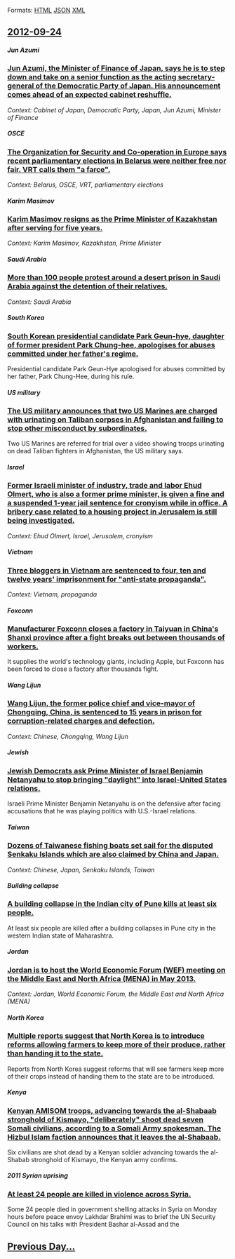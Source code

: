 
Formats: [HTML](2012/09/24/index.html)  [JSON](2012/09/24/index.json)  [XML](2012/09/24/index.xml)  

## [2012-09-24](/news/2012/09/24/index.md)

##### Jun Azumi
### [Jun Azumi, the Minister of Finance of Japan, says he is to step down and take on a senior function as the acting secretary-general of the Democratic Party of Japan. His announcement comes ahead of an expected cabinet reshuffle. ](/news/2012/09/24/jun-azumi-the-minister-of-finance-of-japan-says-he-is-to-step-down-and-take-on-a-senior-function-as-the-acting-secretary-general-of-the-de.md)
_Context: Cabinet of Japan, Democratic Party, Japan, Jun Azumi, Minister of Finance_

##### OSCE
### [The Organization for Security and Co-operation in Europe says recent parliamentary elections in Belarus were neither free nor fair. VRT calls them "a farce". ](/news/2012/09/24/the-organization-for-security-and-co-operation-in-europe-says-recent-parliamentary-elections-in-belarus-were-neither-free-nor-fair-vrt-call.md)
_Context: Belarus, OSCE, VRT, parliamentary elections_

##### Karim Masimov
### [Karim Masimov resigns as the Prime Minister of Kazakhstan after serving for five years. ](/news/2012/09/24/karim-masimov-resigns-as-the-prime-minister-of-kazakhstan-after-serving-for-five-years.md)
_Context: Karim Masimov, Kazakhstan, Prime Minister_

##### Saudi Arabia
### [More than 100 people protest around a desert prison in Saudi Arabia against the detention of their relatives. ](/news/2012/09/24/more-than-100-people-protest-around-a-desert-prison-in-saudi-arabia-against-the-detention-of-their-relatives.md)
_Context: Saudi Arabia_

##### South Korea
### [South Korean presidential candidate Park Geun-hye, daughter of former president Park Chung-hee, apologises for abuses committed under her father's regime. ](/news/2012/09/24/south-korean-presidential-candidate-park-geun-hye-daughter-of-former-president-park-chung-hee-apologises-for-abuses-committed-under-her-fa.md)
Presidential candidate Park Geun-Hye apologised for abuses committed by her father, Park Chung-Hee, during his rule.

##### US military
### [The US military announces that two US Marines are charged with urinating on Taliban corpses in Afghanistan and failing to stop other misconduct by subordinates. ](/news/2012/09/24/the-us-military-announces-that-two-us-marines-are-charged-with-urinating-on-taliban-corpses-in-afghanistan-and-failing-to-stop-other-miscond.md)
Two US Marines are referred for trial over a video showing troops urinating on dead Taliban fighters in Afghanistan, the US military says.

##### Israel
### [Former Israeli minister of industry, trade and labor Ehud Olmert, who is also a former prime minister, is given a fine and a suspended 1-year jail sentence for cronyism while in office. A bribery case related to a housing project in Jerusalem is still being investigated. ](/news/2012/09/24/former-israeli-minister-of-industry-trade-and-labor-ehud-olmert-who-is-also-a-former-prime-minister-is-given-a-fine-and-a-suspended-1-yea.md)
_Context: Ehud Olmert, Israel, Jerusalem, cronyism_

##### Vietnam
### [Three bloggers in Vietnam are sentenced to four, ten and twelve years' imprisonment for "anti-state propaganda". ](/news/2012/09/24/three-bloggers-in-vietnam-are-sentenced-to-four-ten-and-twelve-years-imprisonment-for-anti-state-propaganda.md)
_Context: Vietnam, propaganda_

##### Foxconn
### [Manufacturer Foxconn closes a factory in Taiyuan in China's Shanxi province after a fight breaks out between thousands of workers. ](/news/2012/09/24/manufacturer-foxconn-closes-a-factory-in-taiyuan-in-china-s-shanxi-province-after-a-fight-breaks-out-between-thousands-of-workers.md)
It supplies the world&#039;s technology giants, including Apple, but Foxconn has been forced to close a factory after thousands fight.

##### Wang Lijun
### [Wang Lijun, the former police chief and vice-mayor of Chongqing, China, is sentenced to 15 years in prison for corruption-related charges and defection. ](/news/2012/09/24/wang-lijun-the-former-police-chief-and-vice-mayor-of-chongqing-china-is-sentenced-to-15-years-in-prison-for-corruption-related-charges-an.md)
_Context: Chinese, Chongqing, Wang Lijun_

##### Jewish
### [Jewish Democrats ask Prime Minister of Israel Benjamin Netanyahu to stop bringing "daylight" into Israel-United States relations. ](/news/2012/09/24/jewish-democrats-ask-prime-minister-of-israel-benjamin-netanyahu-to-stop-bringing-daylight-into-israelaunited-states-relations.md)
Israeli Prime Minister Benjamin Netanyahu is on the defensive after facing accusations that he was playing politics with U.S.-Israel relations.

##### Taiwan
### [Dozens of Taiwanese fishing boats set sail for the disputed Senkaku Islands which are also claimed by China and Japan. ](/news/2012/09/24/dozens-of-taiwanese-fishing-boats-set-sail-for-the-disputed-senkaku-islands-which-are-also-claimed-by-china-and-japan.md)
_Context: Chinese, Japan, Senkaku Islands, Taiwan_

##### Building collapse
### [A building collapse in the Indian city of Pune kills at least six people. ](/news/2012/09/24/a-building-collapse-in-the-indian-city-of-pune-kills-at-least-six-people.md)
At least six people are killed after a building collapses in Pune city in the western Indian state of Maharashtra.

##### Jordan
### [Jordan is to host the World Economic Forum (WEF) meeting on the Middle East and North Africa (MENA) in May 2013. ](/news/2012/09/24/jordan-is-to-host-the-world-economic-forum-wef-meeting-on-the-middle-east-and-north-africa-mena-in-may-2013.md)
_Context: Jordan, World Economic Forum, the Middle East and North Africa (MENA)_

##### North Korea
### [Multiple reports suggest that North Korea is to introduce reforms allowing farmers to keep more of their produce, rather than handing it to the state. ](/news/2012/09/24/multiple-reports-suggest-that-north-korea-is-to-introduce-reforms-allowing-farmers-to-keep-more-of-their-produce-rather-than-handing-it-to.md)
Reports from North Korea suggest reforms that will see farmers keep more of their crops instead of handing them to the state are to be introduced.

##### Kenya
### [Kenyan AMISOM troops, advancing towards the al-Shabaab stronghold of Kismayo, "deliberately" shoot dead seven Somali civilians, according to a Somali Army spokesman. The Hizbul Islam faction announces that it leaves the al-Shabaab. ](/news/2012/09/24/kenyan-amisom-troops-advancing-towards-the-al-shabaab-stronghold-of-kismayo-deliberately-shoot-dead-seven-somali-civilians-according-to.md)
Six civilians are shot dead by a Kenyan soldier advancing towards the al-Shabab stronghold of Kismayo, the Kenyan army confirms.

##### 2011 Syrian uprising
### [At least 24 people are killed in violence across Syria. ](/news/2012/09/24/at-least-24-people-are-killed-in-violence-across-syria.md)
Some 24 people died in government shelling attacks in Syria on Monday hours before peace envoy Lakhdar Brahimi was to brief the UN Security Council on his talks with President Bashar al-Assad and the

## [Previous Day...](/news/2012/09/23/index.md)

